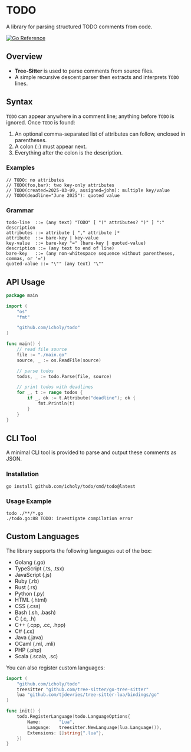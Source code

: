 # TODO

A library for parsing structured TODO comments from code.

[![Go Reference](https://pkg.go.dev/badge/github.com/icholy/todo.svg)](https://pkg.go.dev/github.com/icholy/todo)

## Overview

- **Tree-Sitter** is used to parse comments from source files.
- A simple recursive descent parser then extracts and interprets `TODO` lines.

## Syntax

`TODO` can appear anywhere in a comment line; anything before `TODO` is ignored. Once `TODO` is found:

1. An optional comma-separated list of attributes can follow, enclosed in parentheses.
2. A colon (`:`) must appear next.
3. Everything after the colon is the description.

### Examples

```
// TODO: no attributes
// TODO(foo,bar): two key-only attributes
// TODO(created=2025-03-09, assigned=john): multiple key/value
// TODO(deadline="June 2025"): quoted value 
```

### Grammar

```
todo-line  ::= (any text) "TODO" [ "(" attributes? ")" ] ":" description
attributes ::= attribute [ "," attribute ]*
attribute  ::= bare-key | key-value
key-value  ::= bare-key "=" (bare-key | quoted-value)
description ::= (any text to end of line)
bare-key   ::= (any non-whitespace sequence without parentheses, commas, or '=')
quoted-value ::= "\"" (any text) "\""
```

## API Usage

``` go
package main

import (
	"os"
	"fmt"

	"github.com/icholy/todo"
)

func main() {
	// read file source
	file := "./main.go"
	source, _ := os.ReadFile(source)

	// parse todos
	todos, _ := todo.Parse(file, source)

	// print todos with deadlines
	for _, t := range todos {
		if _, ok := t.Attribute("deadline"); ok {
			fmt.Println(t)
		}
	}
}
```

## CLI Tool

A minimal CLI tool is provided to parse and output these comments as JSON.

### Installation

```
go install github.com/icholy/todo/cmd/todo@latest
```

### Usage Example

```
todo ./**/*.go
./todo.go:88 TODO: investigate compilation error
```

## Custom Languages

The library supports the following languages out of the box:

- Golang (.go)
- TypeScript (.ts, .tsx)
- JavaScript (.js)
- Ruby (.rb)
- Rust (.rs)
- Python (.py)
- HTML (.html)
- CSS (.css)
- Bash (.sh, .bash)
- C (.c, .h)
- C++ (.cpp, .cc, .hpp)
- C# (.cs)
- Java (.java)
- OCaml (.ml, .mli)
- PHP (.php)
- Scala (.scala, .sc)

You can also register custom languages:

```go
import (
    "github.com/icholy/todo"
    treesitter "github.com/tree-sitter/go-tree-sitter"
    lua "github.com/tjdevries/tree-sitter-lua/bindings/go"
)

func init() {
    todo.RegisterLanguage(todo.LanguageOptions{
        Name:       "Lua",
        Language:   treesitter.NewLanguage(lua.Language()),
        Extensions: []string{".lua"},
    })
}
```
